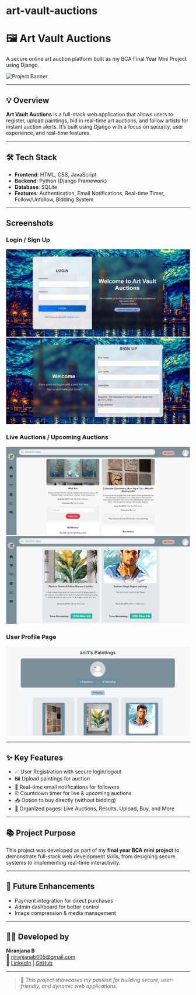 # art-vault-auctions
# 🖼️ Art Vault Auctions
A secure online art auction platform built as my BCA Final Year Mini Project using Django.

![Project Banner](https://via.placeholder.com/1000x300?text=Art+Vault+Auctions+%7C+Django+Based+Auction+Platform)

---

## 💡 Overview

**Art Vault Auctions** is a full-stack web application that allows users to register, upload paintings, bid in real-time art auctions, and follow artists for instant auction alerts. It’s built using Django with a focus on security, user experience, and real-time features.

---

## 🛠️ Tech Stack

- **Frontend**: HTML, CSS, JavaScript
- **Backend**: Python (Django Framework)
- **Database**: SQLite
- **Features**: Authentication, Email Notifications, Real-time Timer, Follow/Unfollow, Bidding System

---

##  Screenshots
 
###  Login / Sign Up
![Login Page](https://github.com/niranjanabaalu/art-vault-auctions/blob/main/login_page.JPG?raw=true)
![Signup Page](https://github.com/niranjanabaalu/art-vault-auctions/blob/main/signup_Screenshot.JPG?raw=true)

###  Live Auctions / Upcoming Auctions
![Live Auction Page](https://github.com/niranjanabaalu/art-vault-auctions/blob/main/live_auction_page.JPG?raw=true)
![Upcoming Auction Page](https://github.com/niranjanabaalu/art-vault-auctions/blob/main/upcoming_auctions_page.JPG?raw=true)

###  User Profile Page
![User Profile Page](https://github.com/niranjanabaalu/art-vault-auctions/blob/main/user_profile_page.JPG?raw=true)

---

## ✨ Key Features

- ✅ User Registration with secure login/logout
- 🖼️ Upload paintings for auction
- 🔔 Real-time email notifications for followers
- ⏰ Countdown timer for live & upcoming auctions
- 📥 Option to buy directly (without bidding)
- 📄 Organized pages: Live Auctions, Results, Upload, Buy, and More

---

## 📚 Project Purpose

This project was developed as part of my **final year BCA mini project** to demonstrate full-stack web development skills, from designing secure systems to implementing real-time interactivity.

---

## 🚀 Future Enhancements

- Payment integration for direct purchases
- Admin dashboard for better control
- Image compression & media management

---

## 👩‍💻 Developed by

**Niranjana B**  
📧 niranjanab005@gmail.com  
🔗 [LinkedIn](https://linkedin.com/in/niranjana-balasubramanian-1ab0a4251) | [GitHub](https://github.com/N4si)

---

> 📌 *This project showcases my passion for building secure, user-friendly, and dynamic web applications.*

